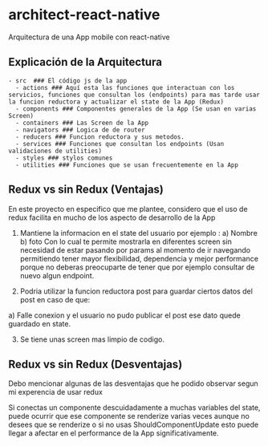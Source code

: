 # architect-react-native
Arquitectura de una App mobile con react-native

## Explicación de la Arquitectura
```
- src  ### El código js de la app
  - actions ### Aquí esta las funciones que interactuan con los servicios, funciones que consultan los (endpoints) para mas tarde usar la funcion reductora y actualizar el state de la App (Redux)
  - components ### Componentes generales de la App (Se usan en varias Screen)
  - containers ### Las Screen de la App
  - navigators ### Logica de de router
  - reducers ### Funcion reductora y sus metodos.
  - services ### Funciones que consultan los endpoints (Usan validaciones de utilities)
  - styles ### stylos comunes
  - utilities ### Funciones que se usan frecuentemente en la App
```

## Redux vs sin Redux (Ventajas)

En este proyecto en especifico que me plantee, considero que el uso de redux facilita en mucho de los aspecto de desarrollo de la App

1) Mantiene la informacion en el state del usuario por ejemplo :
  a) Nombre
  b) foto
Con lo cual te permite mostrarla en diferentes screen sin necesidad de estar pasando por params al momento de ir navegando permitiendo tener mayor flexibilidad, dependencia y mejor performance porque no deberas preocuparte de tener que por ejemplo consultar de nuevo algun endpoint.

2) Podria utilizar la funcion reductora post para guardar ciertos datos del post en caso de que:

  a) Falle conexion y el usuario no pudo publicar el post ese dato quede guardado en state.

3) Se tiene unas screen mas limpio de codigo.

## Redux vs sin Redux (Desventajas)

Debo mencionar algunas de las desventajas que he podido observar segun mi experencia de usar redux

Si conectas un componente descuidadamente a muchas variables del state, puede ocurrir que ese componente se renderize varias veces aunque no desees que se renderize o si no usas ShouldComponentUpdate esto puede llegar a afectar en el performance de la App significativamente.
 
